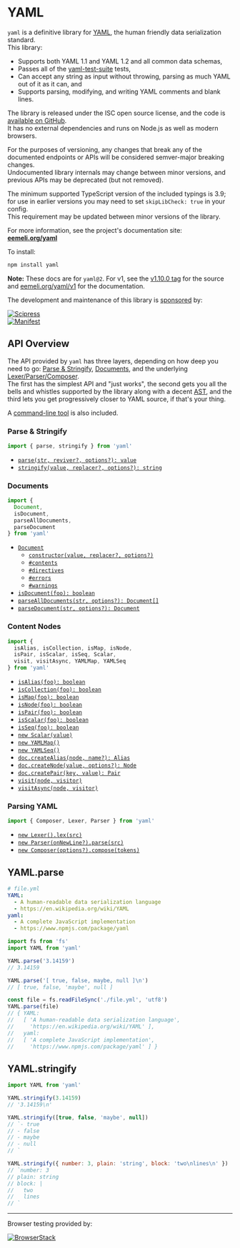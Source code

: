 # YAML

`yaml` is a definitive library for [YAML](https://yaml.org/), the human friendly data serialization standard.\
This library:

* Supports both YAML 1.1 and YAML 1.2 and all common data schemas,
* Passes all of the [yaml-test-suite](https://github.com/yaml/yaml-test-suite) tests,
* Can accept any string as input without throwing, parsing as much YAML out of it as it can, and
* Supports parsing, modifying, and writing YAML comments and blank lines.

The library is released under the ISC open source license, and the code is [available on GitHub](https://github.com/eemeli/yaml/).\
It has no external dependencies and runs on Node.js as well as modern browsers.

For the purposes of versioning, any changes that break any of the documented endpoints or APIs will be considered semver-major breaking changes.\
Undocumented library internals may change between minor versions, and previous APIs may be deprecated (but not removed).

The minimum supported TypeScript version of the included typings is 3.9;\
for use in earlier versions you may need to set `skipLibCheck: true` in your config.\
This requirement may be updated between minor versions of the library.

For more information, see the project's documentation site: [**eemeli.org/yaml**](https://eemeli.org/yaml/)

To install:

```sh
npm install yaml
```

**Note:** These docs are for `yaml@2`. For v1, see the [v1.10.0 tag](https://github.com/eemeli/yaml/tree/v1.10.0) for the source and [eemeli.org/yaml/v1](https://eemeli.org/yaml/v1/) for the documentation.

The development and maintenance of this library is [sponsored](https://github.com/sponsors/eemeli) by:

[![Scipress](https://eemeli.org/yaml/images/scipress.svg)](https://www.scipress.io/)\
&#x20;  [![Manifest](https://eemeli.org/yaml/images/manifest.svg)](https://manifest.build/)

## API Overview

The API provided by `yaml` has three layers, depending on how deep you need to go: [Parse & Stringify](https://eemeli.org/yaml/#parse-amp-stringify), [Documents](https://eemeli.org/yaml/#documents), and the underlying [Lexer/Parser/Composer](https://eemeli.org/yaml/#parsing-yaml).\
The first has the simplest API and "just works", the second gets you all the bells and whistles supported by the library along with a decent [AST](https://eemeli.org/yaml/#content-nodes), and the third lets you get progressively closer to YAML source, if that's your thing.

A [command-line tool](https://eemeli.org/yaml/#command-line-tool) is also included.

### Parse & Stringify

```js
import { parse, stringify } from 'yaml'
```

* [`parse(str, reviver?, options?): value`](https://eemeli.org/yaml/#yaml-parse)
* [`stringify(value, replacer?, options?): string`](https://eemeli.org/yaml/#yaml-stringify)

### Documents

```js
import {
  Document,
  isDocument,
  parseAllDocuments,
  parseDocument
} from 'yaml'
```

* [`Document`](https://eemeli.org/yaml/#documents)
  * [`constructor(value, replacer?, options?)`](https://eemeli.org/yaml/#creating-documents)
  * [`#contents`](https://eemeli.org/yaml/#content-nodes)
  * [`#directives`](https://eemeli.org/yaml/#stream-directives)
  * [`#errors`](https://eemeli.org/yaml/#errors)
  * [`#warnings`](https://eemeli.org/yaml/#errors)
* [`isDocument(foo): boolean`](https://eemeli.org/yaml/#identifying-node-types)
* [`parseAllDocuments(str, options?): Document[]`](https://eemeli.org/yaml/#parsing-documents)
* [`parseDocument(str, options?): Document`](https://eemeli.org/yaml/#parsing-documents)

### Content Nodes

```js
import {
  isAlias, isCollection, isMap, isNode,
  isPair, isScalar, isSeq, Scalar,
  visit, visitAsync, YAMLMap, YAMLSeq
} from 'yaml'
```

* [`isAlias(foo): boolean`](https://eemeli.org/yaml/#identifying-node-types)
* [`isCollection(foo): boolean`](https://eemeli.org/yaml/#identifying-node-types)
* [`isMap(foo): boolean`](https://eemeli.org/yaml/#identifying-node-types)
* [`isNode(foo): boolean`](https://eemeli.org/yaml/#identifying-node-types)
* [`isPair(foo): boolean`](https://eemeli.org/yaml/#identifying-node-types)
* [`isScalar(foo): boolean`](https://eemeli.org/yaml/#identifying-node-types)
* [`isSeq(foo): boolean`](https://eemeli.org/yaml/#identifying-node-types)
* [`new Scalar(value)`](https://eemeli.org/yaml/#scalar-values)
* [`new YAMLMap()`](https://eemeli.org/yaml/#collections)
* [`new YAMLSeq()`](https://eemeli.org/yaml/#collections)
* [`doc.createAlias(node, name?): Alias`](https://eemeli.org/yaml/#creating-nodes)
* [`doc.createNode(value, options?): Node`](https://eemeli.org/yaml/#creating-nodes)
* [`doc.createPair(key, value): Pair`](https://eemeli.org/yaml/#creating-nodes)
* [`visit(node, visitor)`](https://eemeli.org/yaml/#finding-and-modifying-nodes)
* [`visitAsync(node, visitor)`](https://eemeli.org/yaml/#finding-and-modifying-nodes)

### Parsing YAML

```js
import { Composer, Lexer, Parser } from 'yaml'
```

* [`new Lexer().lex(src)`](https://eemeli.org/yaml/#lexer)
* [`new Parser(onNewLine?).parse(src)`](https://eemeli.org/yaml/#parser)
* [`new Composer(options?).compose(tokens)`](https://eemeli.org/yaml/#composer)

## YAML.parse

```yaml
# file.yml
YAML:
  - A human-readable data serialization language
  - https://en.wikipedia.org/wiki/YAML
yaml:
  - A complete JavaScript implementation
  - https://www.npmjs.com/package/yaml
```

```js
import fs from 'fs'
import YAML from 'yaml'

YAML.parse('3.14159')
// 3.14159

YAML.parse('[ true, false, maybe, null ]\n')
// [ true, false, 'maybe', null ]

const file = fs.readFileSync('./file.yml', 'utf8')
YAML.parse(file)
// { YAML:
//   [ 'A human-readable data serialization language',
//     'https://en.wikipedia.org/wiki/YAML' ],
//   yaml:
//   [ 'A complete JavaScript implementation',
//     'https://www.npmjs.com/package/yaml' ] }
```

## YAML.stringify

```js
import YAML from 'yaml'

YAML.stringify(3.14159)
// '3.14159\n'

YAML.stringify([true, false, 'maybe', null])
// `- true
// - false
// - maybe
// - null
// `

YAML.stringify({ number: 3, plain: 'string', block: 'two\nlines\n' })
// `number: 3
// plain: string
// block: |
//   two
//   lines
// `
```

***

Browser testing provided by:

[![BrowserStack](https://eemeli.org/yaml/images/browserstack.svg)](https://www.browserstack.com/open-source)
